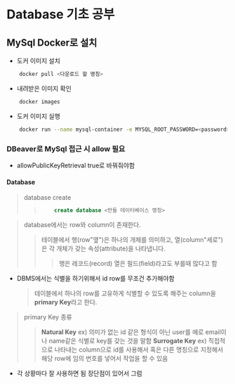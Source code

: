 # Database 기초 공부

## MySql Docker로 설치

- 도커 이미지 설치

```bash
    docker pull <다운로드 할 명칭>
```

- 내려받은 이미지 확인

```bash
    docker images
```

- 도커 이미지 실행

```bash
    docker run --name mysql-container -e MYSQL_ROOT_PASSWORD=<password> -d -p 3306:3306 mysql:latest
```

### DBeaver로 MySql 접근 시 allow 필요

- allowPublicKeyRetrieval true로 바꿔줘야함

#### Database

> database create
>
> > ```sql
> >     create database <만들 데이터베이스 명칭>
> > ```

> database에서는 row와 column이 존재한다.
>
> > 테이블에서 행(row"옆")은 하나의 개체를 의미하고, 열(column"세로")은 각 개체가 갖는 속성(attribute)을 나타냅니다.
> >
> > > 행은 레코드(record) 열은 필드(field)라고도 부를때 많다고 함

- DBMS에서는 식별을 하기위해서 id row를 무조건 추가해야함
  > 테이블에서 하나의 row를 고유하게 식별할 수 있도록 해주는 column을 **primary Key**라고 한다.

> primary Key 종류
>
> > **Natural Key**
> > ex) 의미가 없는 id 같은 형식이 아닌 user를 예로 email이나 name같은 식별로 key를 갖는 것을 말함
> > **Surrogate Key**
> > ex) 직접적으로 나타내는 column으로 id를 사용해서 혹은 다른 명칭으로 지정해서 해당 row에 임의 번호를 넣어서 작업을 할 수 있음

- 각 상황마다 잘 사용하면 됨 장단점이 있어서 그럼
